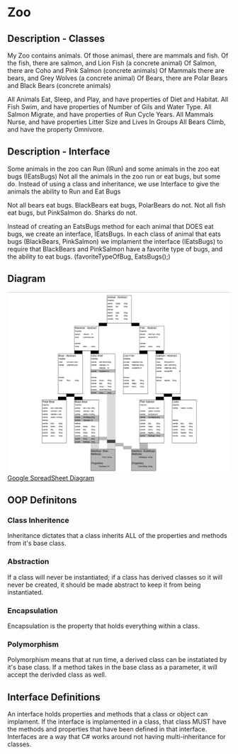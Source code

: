 # Zoo

## Description - Classes
My Zoo contains animals. Of those animasl, there are mammals and fish.
Of the fish, there are salmon, and Lion Fish (a concrete animal)
Of Salmon, there are Coho and Pink Salmon (concrete animals)
Of Mammals there are bears, and Grey Wolves (a concrete animal)
Of Bears, there are Polar Bears and Black Bears (concrete animals)


All Animals Eat, Sleep, and Play, and have properties of Diet and Habitat.
All Fish Swim, and have properties of Number of Gils and Water Type.
All Salmon Migrate, and have properties of Run Cycle Years.
All Mammals Nurse, and have properties Litter Size and Lives In Groups
All Bears Climb, and have the property Omnivore.

## Description - Interface
Some animals in the zoo can Run (IRun) and some animals in the zoo eat bugs (IEatsBugs)
Not all the animals in the zoo run or eat bugs, but some do.
Instead of using a class and inheritance, we use Interface to give the animals the ability to Run and Eat Bugs

Not all bears eat bugs. BlackBears eat bugs, PolarBears do not.
Not all fish eat bugs, but PinkSalmon do. Sharks do not.

Instead of creating an EatsBugs method for each animal that DOES eat bugs, we create an interface, IEatsBugs.
In each class of animal that eats bugs (BlackBears, PinkSalmon) we implament the interface (IEatsBugs) to require that BlackBears and PinkSalmon have a favorite type of bugs, and the ability to eat bugs. (favoriteTypeOfBug, EatsBugs();)



## Diagram
<!-- insert here when done -->
![Diagram](zoo_diagram.PNG)
[Google SpreadSheet Diagram](https://docs.google.com/spreadsheets/d/10-pqe4XVpvhgUE-1UbOdLMDsc0puxpsePJRI5Jf_iL0/edit?usp=sharing)

## OOP Definitons

### Class Inheritence
Inheritance dictates that a class inherits ALL of the properties and methods from it's base class.

### Abstraction
If a class will never be instantiated; if a class has derived classes so it will never be created, it should be made abstract to keep it from being instantiated.

### Encapsulation
Encapsulation is the property that holds everything within a class.

### Polymorphism
Polymorphism means that at run time, a derived class can be instatiated by it's base class. If a method takes in the base class as a parameter, it will accept the derivded class as well.

## Interface Definitions

An interface holds properties and methods that a class or object can implament. If the interface is implamented in a class, that class MUST have the methods and properties that have been defined in that interface.
Interfaces are a way that C# works around not having multi-inheritance for classes.
